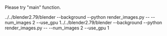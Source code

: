 Please try "main" function.

../../blender2.79/blender --background --python render_images.py -- --num_images 2 --use_gpu 1../../blender2.79/blender --background --python render_images.py -- --num_images 2 --use_gpu 1

